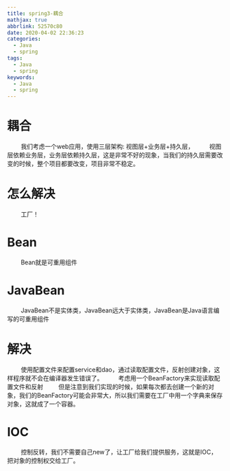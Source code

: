 ```yaml
---
title: spring3-耦合
mathjax: true
abbrlink: 52570c80
date: 2020-04-02 22:36:23
categories:
  - Java
  - spring
tags:
  - Java
  - spring
keywords:
  - Java
  - spring
---
```


# 耦合
&emsp;&emsp; 我们考虑一个web应用，使用三层架构: 视图层+业务层+持久层，
&emsp;&emsp; 视图层依赖业务层，业务层依赖持久层，这是非常不好的现象，当我们的持久层需要改变的时候，整个项目都要改变，项目非常不稳定。

# 怎么解决
&emsp;&emsp; 工厂！
<!-- more -->

# Bean
&emsp;&emsp; Bean就是可重用组件

# JavaBean
&emsp;&emsp; JavaBean不是实体类，JavaBean远大于实体类，JavaBean是Java语言编写的可重用组件

#  解决
&emsp;&emsp; 使用配置文件来配置service和dao，通过读取配置文件，反射创建对象，这样程序就不会在编译器发生错误了。
&emsp;&emsp; 考虑用一个BeanFactory来实现读取配置文件和反射
&emsp;&emsp; 但是注意到我们实现的时候，如果每次都去创建一个新的对象，我们的BeanFactory可能会非常大，所以我们需要在工厂中用一个字典来保存对象，这就成了一个容器。 

# IOC
&emsp;&emsp; 控制反转，我们不需要自己new了，让工厂给我们提供服务，这就是IOC，把对象的控制权交给工厂。
